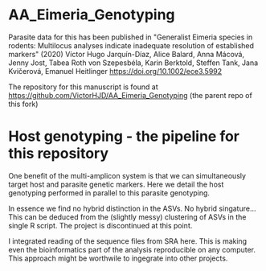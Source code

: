# AA_Eimeria_Genotyping

Parasite data for this has been published in "Generalist Eimeria
species in rodents: Multilocus analyses indicate inadequate resolution
of established markers" (2020) Víctor Hugo Jarquín-Díaz, Alice Balard,
Anna Mácová, Jenny Jost, Tabea Roth von Szepesbéla, Karin Berktold,
Steffen Tank, Jana Kvičerová, Emanuel Heitlinger
https://doi.org/10.1002/ece3.5992

The repository for this manuscript is found at
https://github.com/VictorHJD/AA_Eimeria_Genotyping (the parent repo of
this fork)

# Host genotyping - the pipeline for this repository

One benefit of the multi-amplicon system is that we can simultaneously
target host and parasite genetic markers. Here we detail the host
genotyping performed in parallel to this parasite genotyping.

In essence we find no hybrid distinction in the ASVs. No hybrid
singature... This can be deduced from the (slightly messy) clustering
of ASVs in the single R script. The project is discontinued at this
point.

I integrated reading of the sequence files from SRA here. This is
making even the bioinformatics part of the analysis reproducible on
any computer. This approach might be worthwile to ingegrate into other
projects. 
